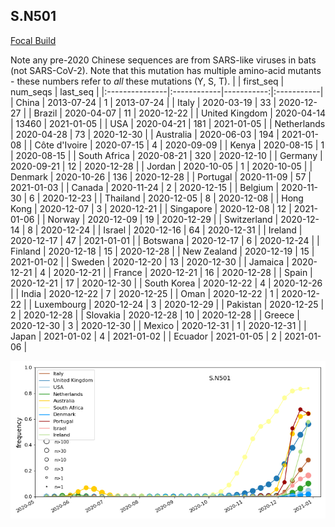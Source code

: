 

## S.N501
[Focal Build](https://nextstrain.org/groups/neherlab/ncov/S.N501?)

Note any pre-2020 Chinese sequences are from SARS-like viruses in bats (not SARS-CoV-2).
Note that this mutation has multiple amino-acid mutants - these numbers refer to _all_ these mutations (Y, S, T).
|                | first_seq   |   num_seqs | last_seq   |
|:---------------|:------------|-----------:|:-----------|
| China          | 2013-07-24  |          1 | 2013-07-24 |
| Italy          | 2020-03-19  |         33 | 2020-12-27 |
| Brazil         | 2020-04-07  |         11 | 2020-12-22 |
| United Kingdom | 2020-04-14  |      13460 | 2021-01-05 |
| USA            | 2020-04-21  |        181 | 2021-01-05 |
| Netherlands    | 2020-04-28  |         73 | 2020-12-30 |
| Australia      | 2020-06-03  |        194 | 2021-01-08 |
| Côte d'Ivoire  | 2020-07-15  |          4 | 2020-09-09 |
| Kenya          | 2020-08-15  |          1 | 2020-08-15 |
| South Africa   | 2020-08-21  |        320 | 2020-12-10 |
| Germany        | 2020-09-21  |         12 | 2020-12-28 |
| Jordan         | 2020-10-05  |          1 | 2020-10-05 |
| Denmark        | 2020-10-26  |        136 | 2020-12-28 |
| Portugal       | 2020-11-09  |         57 | 2021-01-03 |
| Canada         | 2020-11-24  |          2 | 2020-12-15 |
| Belgium        | 2020-11-30  |          6 | 2020-12-23 |
| Thailand       | 2020-12-05  |          8 | 2020-12-08 |
| Hong Kong      | 2020-12-07  |          3 | 2020-12-21 |
| Singapore      | 2020-12-08  |         12 | 2021-01-06 |
| Norway         | 2020-12-09  |         19 | 2020-12-29 |
| Switzerland    | 2020-12-14  |          8 | 2020-12-24 |
| Israel         | 2020-12-16  |         64 | 2020-12-31 |
| Ireland        | 2020-12-17  |         47 | 2021-01-01 |
| Botswana       | 2020-12-17  |          6 | 2020-12-24 |
| Finland        | 2020-12-18  |         15 | 2020-12-28 |
| New Zealand    | 2020-12-19  |         15 | 2021-01-02 |
| Sweden         | 2020-12-20  |         13 | 2020-12-30 |
| Jamaica        | 2020-12-21  |          4 | 2020-12-21 |
| France         | 2020-12-21  |         16 | 2020-12-28 |
| Spain          | 2020-12-21  |         17 | 2020-12-30 |
| South Korea    | 2020-12-22  |          4 | 2020-12-26 |
| India          | 2020-12-22  |          7 | 2020-12-25 |
| Oman           | 2020-12-22  |          1 | 2020-12-22 |
| Luxembourg     | 2020-12-24  |          3 | 2020-12-29 |
| Pakistan       | 2020-12-25  |          2 | 2020-12-28 |
| Slovakia       | 2020-12-28  |         10 | 2020-12-28 |
| Greece         | 2020-12-30  |          3 | 2020-12-30 |
| Mexico         | 2020-12-31  |          1 | 2020-12-31 |
| Japan          | 2021-01-02  |          4 | 2021-01-02 |
| Ecuador        | 2021-01-05  |          2 | 2021-01-06 |

![Overall trends S.N501](/overall_trends_figures/overall_trends_S.N501.png)